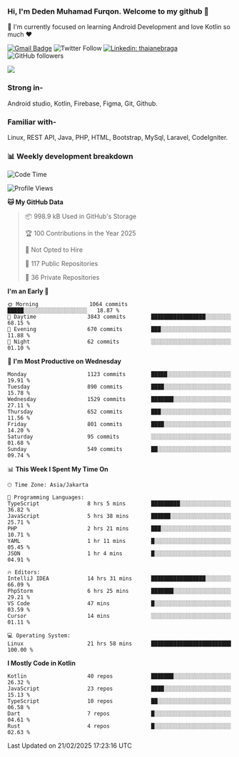 ### Hi, I'm Deden Muhamad Furqon. Welcome to my github 👋

<!--
**furqoncreative/furqoncreative** is a ✨ _special_ ✨ repository because its `README.md` (this file) appears on your GitHub profile.

Here are some ideas to get you started:

- 🔭 I’m currently working on ...
- 👯 I’m looking to collaborate on ...
- 🤔 I’m looking for help with ...
- 💬 Ask me about ...
- 📫 How to reach me: ...
- 😄 Pronouns: ...
- ⚡ Fun fact: ...
-->

  🌱 I'm currently focused on learning Android Development and love Kotlin so much ❤ 

[![Gmail Badge](https://img.shields.io/badge/-furqoncreative24@gmail.com-c14438?style=flat-square&logo=Gmail&logoColor=white&link=mailto:furqoncreative24@gmail.com)](mailto:furqoncreative24@gmail.com)
![Twitter Follow](https://img.shields.io/twitter/follow/furqoncreative?label=Follow)
[![Linkedin: thaianebraga](https://img.shields.io/badge/-Deden_Muhamad_Furqon-blue?style=flat-square&logo=Linkedin&logoColor=white&link=https://www.linkedin.com/in/anmol-p-singh/)](https://www.linkedin.com/in/furqoncreative/)
![GitHub followers](https://img.shields.io/github/followers/furqoncreative?label=Follow&style=social)

<img src="https://github-readme-stats.sera5-dev.vercel.app/api?username=furqoncreative&hide=stars&show_icons=true&count_private=true&include_all_commits=true&title_color=#008080&icon_color=#008080&hide_border=true" width="">

### Strong in-

Android studio, Kotlin, Firebase, Figma, Git, Github.

### Familiar with-
Linux, REST API, Java, PHP, HTML, Bootstrap, MySql, Laravel, CodeIgniter.

### 📊 Weekly development breakdown

<!--START_SECTION:waka-->
![Code Time](http://img.shields.io/badge/Code%20Time-2%2C815%20hrs%2011%20mins-blue)

![Profile Views](http://img.shields.io/badge/Profile%20Views-0-blue)

**🐱 My GitHub Data** 

> 📦 998.9 kB Used in GitHub's Storage 
 > 
> 🏆 100 Contributions in the Year 2025
 > 
> 🚫 Not Opted to Hire
 > 
> 📜 117 Public Repositories 
 > 
> 🔑 36 Private Repositories 
 > 
**I'm an Early 🐤** 

```text
🌞 Morning                1064 commits        █████░░░░░░░░░░░░░░░░░░░░   18.87 % 
🌆 Daytime                3843 commits        █████████████████░░░░░░░░   68.15 % 
🌃 Evening                670 commits         ███░░░░░░░░░░░░░░░░░░░░░░   11.88 % 
🌙 Night                  62 commits          ░░░░░░░░░░░░░░░░░░░░░░░░░   01.10 % 
```
📅 **I'm Most Productive on Wednesday** 

```text
Monday                   1123 commits        █████░░░░░░░░░░░░░░░░░░░░   19.91 % 
Tuesday                  890 commits         ████░░░░░░░░░░░░░░░░░░░░░   15.78 % 
Wednesday                1529 commits        ███████░░░░░░░░░░░░░░░░░░   27.11 % 
Thursday                 652 commits         ███░░░░░░░░░░░░░░░░░░░░░░   11.56 % 
Friday                   801 commits         ████░░░░░░░░░░░░░░░░░░░░░   14.20 % 
Saturday                 95 commits          ░░░░░░░░░░░░░░░░░░░░░░░░░   01.68 % 
Sunday                   549 commits         ██░░░░░░░░░░░░░░░░░░░░░░░   09.74 % 
```


📊 **This Week I Spent My Time On** 

```text
🕑︎ Time Zone: Asia/Jakarta

💬 Programming Languages: 
TypeScript               8 hrs 5 mins        █████████░░░░░░░░░░░░░░░░   36.82 % 
JavaScript               5 hrs 38 mins       ██████░░░░░░░░░░░░░░░░░░░   25.71 % 
PHP                      2 hrs 21 mins       ███░░░░░░░░░░░░░░░░░░░░░░   10.71 % 
YAML                     1 hr 11 mins        █░░░░░░░░░░░░░░░░░░░░░░░░   05.45 % 
JSON                     1 hr 4 mins         █░░░░░░░░░░░░░░░░░░░░░░░░   04.91 % 

🔥 Editors: 
IntelliJ IDEA            14 hrs 31 mins      █████████████████░░░░░░░░   66.09 % 
PhpStorm                 6 hrs 25 mins       ███████░░░░░░░░░░░░░░░░░░   29.21 % 
VS Code                  47 mins             █░░░░░░░░░░░░░░░░░░░░░░░░   03.59 % 
Cursor                   14 mins             ░░░░░░░░░░░░░░░░░░░░░░░░░   01.11 % 

💻 Operating System: 
Linux                    21 hrs 58 mins      █████████████████████████   100.00 % 
```

**I Mostly Code in Kotlin** 

```text
Kotlin                   40 repos            ███████░░░░░░░░░░░░░░░░░░   26.32 % 
JavaScript               23 repos            ████░░░░░░░░░░░░░░░░░░░░░   15.13 % 
TypeScript               10 repos            ██░░░░░░░░░░░░░░░░░░░░░░░   06.58 % 
Dart                     7 repos             █░░░░░░░░░░░░░░░░░░░░░░░░   04.61 % 
Rust                     4 repos             █░░░░░░░░░░░░░░░░░░░░░░░░   02.63 % 
```




 Last Updated on 21/02/2025 17:23:16 UTC
<!--END_SECTION:waka-->
